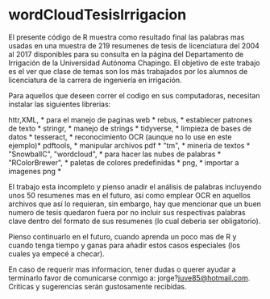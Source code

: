 # wordCloudTesisIrrigacion

El presente código de R muestra como resultado final las palabras mas usadas en una muestra de 219 resumenes de tesis de licenciatura del 2004 al 2017 disponibles para su consulta en la página del Departamento de Irrigación de la Universidad Autónoma Chapingo. El objetivo de este trabajo es el ver que clase de temas son los más trabajados por los alumnos de licenciatura de la carrera de ingeniería en irrigación.

Para aquellos que deseen correr el codigo en sus computadoras, necesitan instalar las siguientes librerias: 


httr,XML,                 * para el manejo de paginas web *
rebus,                    * establecer patrones de texto *
stringr,                  * manejo de strings *
tidyverse,                * limpieza de bases de datos *
tesseract,                * reconocimiento OCR (aunque no lo use en este ejemplo)*
pdftools,                 * manipular archivos pdf *
"tm",                     * mineria de textos *
"SnowballC", "wordcloud", * para hacer las nubes de palabras *
"RColorBrewer",           * paletas de colores predefinidas *
png,                      * importar a imagenes png *



El trabajo esta incompleto y pienso anadir el análisis de palabras incluyendo unos 50 resumenes mas en el futuro, asi como emplear OCR en aquellos archivos que así lo requieran, sin embargo, hay que mencionar que un buen numero de tesis quedaron fuera por no incluir sus respectivas palabras clave dentro del formato de sus resumenes (lo cual deberia ser obligatorio). 

Pienso continuarlo en el futuro, cuando aprenda un poco mas de R y cuando tenga tiempo y ganas para añadir estos casos especiales (los cuales ya empecé a checar).

En caso de requerir mas informacion, tener dudas o querer ayudar a terminarlo favor de comunicarse conmigo a: jorge?juve85@hotmail.com. Criticas y sugerencias serán gustosamente recibidas.


